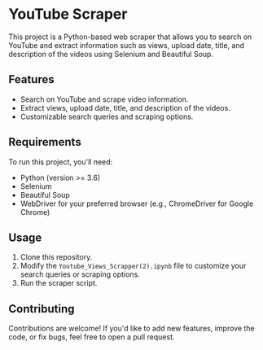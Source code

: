 # YouTube Scraper

This project is a Python-based web scraper that allows you to search on YouTube and extract information such as views, upload date, title, and description of the videos using Selenium and Beautiful Soup.

## Features

- Search on YouTube and scrape video information.
- Extract views, upload date, title, and description of the videos.
- Customizable search queries and scraping options.

## Requirements

To run this project, you'll need:

- Python (version >= 3.6)
- Selenium
- Beautiful Soup
- WebDriver for your preferred browser (e.g., ChromeDriver for Google Chrome)

## Usage
1. Clone this repository.
2. Modify the `Youtube_Views_Scrapper(2).ipynb` file to customize your search queries or scraping options.
3. Run the scraper script.

## Contributing
Contributions are welcome! If you'd like to add new features, improve the code, or fix bugs, feel free to open a pull request.

